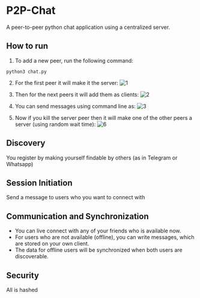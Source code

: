 # P2P-Chat
A peer-to-peer python chat application using a centralized server.

## How to run
1. To add a new peer, run the following command:
```
python3 chat.py
```

2. For the first peer it will make it the server:
![1](https://user-images.githubusercontent.com/61075964/162983906-acc68e1d-7370-4552-9384-1b6438c22b59.png)

3. Then for the next peers it will add them as clients:
![2](https://user-images.githubusercontent.com/61075964/162984080-a724b94f-eef4-40e8-b2a9-fb3b32f9074c.png)

4. You can send messages using command line as:
![3](https://user-images.githubusercontent.com/61075964/162984218-ed5c2b4d-1468-42ae-982c-815ffd23fdee.png)

5. Now if you kill the server peer then it will make one of the other peers a server (using random wait time):
![6](https://user-images.githubusercontent.com/61075964/162984633-22887f91-1eb2-42ea-8311-cbf5a9b2d356.png)

## Discovery
You register by making yourself findable by others (as in Telegram or Whatsapp)

## Session Initiation
Send a message to users who you want to connect with

## Communication and Synchronization
  * You can live connect with any of your friends who is available now.
  * For users who are not available (offline), you can write messages, which are stored on your own client.
  * The data for offline users will be synchronized when both users are discoverable.
## Security
All is hashed
